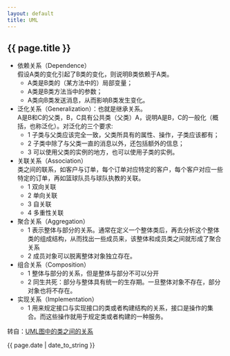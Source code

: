 ```yaml
---
layout: default
title: UML
---
```


## {{ page.title }}  
 - 依赖关系（Dependence）  
  假设A类的变化引起了B类的变化，则说明B类依赖于A类。  
	- A类是B类的（某方法中的）局部变量；
	- A类是B类方法当中的参数；
	- A类向B类发送消息，从而影响B类发生变化。  
 - 泛化关系（Generalization）：也就是继承关系。  
  A是B和C的父类，B，C具有公共类（父类）A，说明A是B，C的一般化（概括，也称泛化）。对泛化的三个要求:  
	- 1 子类与父类应该完全一致，父类所具有的属性、操作，子类应该都有；
	- 2 子类中除了与父类一直的消息以外，还包括额外的信息；
	- 3 可以使用父类的实例的地方，也可以使用子类的实例。  
 - 关联关系（Association）  
  类之间的联系，如客户与订单，每个订单对应特定的客户，每个客户对应一些特定的订单，再如篮球队员与球队执教的关联。  
	- 1 双向关联
	- 2 单向关联
	- 3 自关联
	- 4 多重性关联  
 - 聚合关系（Aggregation）  
	- 1 表示整体与部分的关系。通常在定义一个整体类后，再去分析这个整体类的组成结构，从而找出一些成员来，该整体和成员类之间就形成了聚合关系
	- 2 成员对象可以脱离整体对象独立存在。  
 - 组合关系（Composition）  
	- 1 整体与部分的关系，但是整体与部分不可以分开
	- 2 同生共死：部分与整体具有统一的生存期。一旦整体对象不存在，部分对象也将不存在。  
 - 实现关系（Implementation）  
	- 1 用来规定接口与实现接口的类或者构建结构的关系，接口是操作的集合。而这些操作就用于规定类或者构建的一种服务。


转自：[UML图中的类之间的关系](http://blog.csdn.net/hguisu/article/details/7609483)




{{ page.date | date_to_string }}